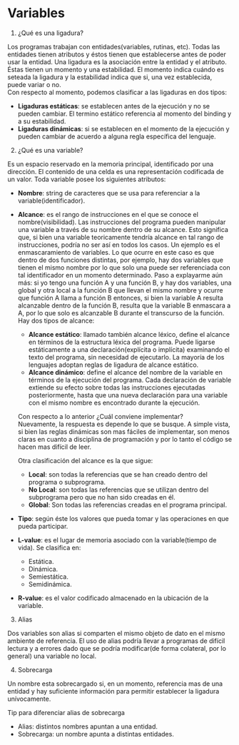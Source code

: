 # Variables

1. ¿Qué es una ligadura?

Los programas trabajan con entidades(variables, rutinas, etc). Todas las entidades tienen atributos y éstos tienen que establecerse antes de poder usar la entidad. Una ligadura es la asociación entre la entidad y el atributo. Éstas tienen un momento y una estabilidad. El momento indica cuándo es seteada la ligadura y la estabilidad indica que si, una vez establecida, puede variar o no.  
Con respecto al momento, podemos clasificar a las ligaduras en dos tipos:
* **Ligaduras estáticas**: se establecen antes de la ejecución y no se pueden cambiar. El termino estático referencia al momento del binding y a su estabilidad.
* **Ligaduras dinámicas**: si se establecen en el momento de la ejecución y pueden cambiar de acuerdo a alguna regla específica del lenguaje.

2. ¿Qué es una variable?

Es un espacio reservado en la memoria principal, identificado por una dirección. El contenido de una celda es una representación codificada de un valor. Toda variable posee los siguientes atributos:
* **Nombre**: string de caracteres que se usa para referenciar a la variable(identificador).
* **Alcance**: es el rango de instrucciones en el que se conoce el nombre(visibilidad). Las instrucciones del programa pueden manipular una variable a través de su nombre dentro de su alcance. Esto significa que, si bien una variable teoricamente tendría alcance en tal rango de instrucciones, podría no ser así en todos los casos. Un ejemplo es el enmascaramiento de variables. Lo que ocurre en este caso es que dentro de dos funciones distintas, por ejemplo, hay dos variables que tienen el mismo nombre por lo que solo una puede ser referenciada con tal identificador en un momento determinado. Paso a explayarme aún más: si yo tengo una función A y una función B, y hay dos variables, una global y otra local a la función B que llevan el mismo nombre y ocurre que función A llama a función B entonces, si bien la variable A resulta alcanzable dentro de la función B, resulta que la variable B enmascara a A, por lo que solo es alcanzable B durante el transcurso de la función.  
Hay dos tipos de alcance:
	+ **Alcance estático**: llamado también alcance léxico, define el alcance en términos de la estructura léxica del programa. Puede ligarse estáticamente a una declaración(explícita o implícita) examinando el texto del programa, sin necesidad de ejecutarlo. La mayoría de los lenguajes adoptan reglas de ligadura de alcance estático.
	+ **Alcance dinámico**: define el alcance del nombre de la variable en términos de la ejecución del programa. Cada declaración de variable extiende su efecto sobre todas las instrucciones ejecutadas posteriormente, hasta que una nueva declaración para una variable con el mismo nombre es encontrado durante la ejecución.  
	
	Con respecto a lo anterior ¿Cuál conviene implementar?  
	Nuevamente, la respuesta es depende lo que se busque. A simple vista, si bien las reglas dinámicas son mas fáciles de implementar, son menos claras en cuanto a disciplina de programación y por lo tanto el código se hacen mas difícil de leer.

	Otra clasificación del alcance es la que sigue:
	+ **Local**: son todas la referencias que se han creado dentro del programa o subprograma.
	+ **No Local**: son todas las referencias que se utilizan dentro del subprograma pero que no han sido creadas en él.
	+ **Global**: Son todas las referencias creadas en  el programa principal.
* **Tipo**: según éste los valores que pueda tomar y las operaciones en que pueda participar.
* **L-value**: es el lugar de memoria asociado con la variable(tiempo de vida). Se clasifica en:
	+ Estática.
	+ Dinámica.
	+ Semiestática.
	+ Semidinámica.
* **R-value**: es el valor codificado almacenado en la ubicación de la variable.

3. Alias

Dos variables son alias si comparten el mismo objeto de dato en el mismo ambiente de referencia. El uso de alias podría llevar a programas de difícil lectura y a errores dado que se podría modificar(de forma colateral, por lo general) una variable no local.

4. Sobrecarga

Un nombre esta sobrecargado si, en un momento, referencia mas de una entidad y hay suficiente información para permitir establecer la ligadura unívocamente.

Tip para diferenciar alias de sobrecarga
* Alias: distintos nombres apuntan a una entidad.
* Sobrecarga: un nombre apunta a distintas entidades.
